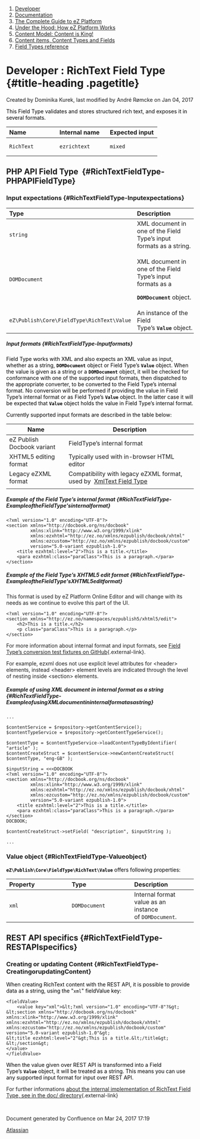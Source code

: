 1.  <span>[Developer](index.html)</span>
2.  <span>[Documentation](Documentation_31429504.html)</span>
3.  <span>[The Complete Guide to eZ
    Platform](The-Complete-Guide-to-eZ-Platform_31429526.html)</span>
4.  <span>[Under the Hood: How eZ Platform Works](31429659.html)</span>
5.  <span>[Content Model: Content is King!](31429709.html)</span>
6.  <span>[Content items, Content Types and
    Fields](31430275.html)</span>
7.  <span>[Field Types
    reference](Field-Types-reference_31430495.html)</span>

<span id="title-text"> Developer : RichText Field Type </span> {#title-heading .pagetitle}
==============================================================

Created by <span class="author"> Dominika Kurek</span>, last modified by
<span class="editor"> André Rømcke</span> on Jan 04, 2017

<span style="color: rgb(0,0,0);">This Field Type validates and stores
structured rich text, and exposes it in several formats.</span>

<table>
<colgroup>
<col width="33%" />
<col width="33%" />
<col width="33%" />
</colgroup>
<thead>
<tr class="header">
<th align="left">Name</th>
<th align="left">Internal name</th>
<th align="left">Expected input</th>
</tr>
</thead>
<tbody>
<tr class="odd">
<td align="left"><pre><code>RichText</code></pre></td>
<td align="left"><pre><code>ezrichtext</code></pre></td>
<td align="left"><pre><code>mixed</code></pre></td>
</tr>
</tbody>
</table>

PHP API Field Type  {#RichTextFieldType-PHPAPIFieldType}
-------------------

### Input expectations {#RichTextFieldType-Inputexpectations}

<table>
<colgroup>
<col width="33%" />
<col width="33%" />
<col width="33%" />
</colgroup>
<thead>
<tr class="header">
<th align="left">Type</th>
<th align="left">Description</th>
<th align="left">Example</th>
</tr>
</thead>
<tbody>
<tr class="odd">
<td align="left"><pre><code>string</code></pre></td>
<td align="left">XML document in one of the Field Type’s input formats as a string.</td>
<td align="left">See the example below.</td>
</tr>
<tr class="even">
<td align="left"><pre><code>DOMDocument</code></pre></td>
<td align="left"><p><span><span>XML document in one of the Field Type’s input formats as a</span></span></p>
<p><strong><code>DOMDocument</code></strong> object.</p></td>
<td align="left">See the example below.</td>
</tr>
<tr class="odd">
<td align="left"><pre><code>eZ\Publish\Core\FieldType\RichText\Value</code></pre></td>
<td align="left">An instance of the Field Type’s <strong><code>Value</code></strong> object.</td>
<td align="left">See the example below.</td>
</tr>
</tbody>
</table>

##### Input formats {#RichTextFieldType-Inputformats}

<span style="color: rgb(0,0,0);">Field Type works with XML and also
expects an XML value as input, whether as a
string, **`DOMDocument`**<span> object or <span>Field
Type’s </span>**`Value`**<span> object. When the value is given as a
string or a **`DOMDocument`**<span style="color: rgb(0,0,0);"> object,
it </span>will be checked for conformance with one of the supported
input formats, then dispatched to the appropriate converter, to be
converted to the Field Type’s internal format. No conversion will be
performed if providing the value in Field Type’s internal format or as
<span>Field Type’s </span>**`Value`**<span> object. In the latter case
it will be expected that **`Value`**<span
style="color: rgb(0,0,0);"> object holds the value in Field Type’s
internal format.</span></span></span></span></span>

<span style="color: rgb(0,0,0);"><span><span>Currently supported input
formats are described in the table below:</span></span></span>

| Name                       | Description                                                                                                                                                                     |
|----------------------------|---------------------------------------------------------------------------------------------------------------------------------------------------------------------------------|
| eZ Publish Docbook variant | FieldType’s internal format                                                                                                                                                     |
| XHTML5 editing format      | Typically used with in-browser HTML editor                                                                                                                                      |
| Legacy eZXML format        | Compatibility with legacy eZXML format, used by <span class="confluence-link"> </span>[XmlText Field Type](XmlText-Field-Type_31430551.html)<span style="color: rgb(0,0,0);">   
                              </span>                                                                                                                                                                          |

##### Example of the Field Type’s internal format {#RichTextFieldType-ExampleoftheFieldType'sinternalformat}

~~~~ brush:
<?xml version="1.0" encoding="UTF-8"?>
<section xmlns="http://docbook.org/ns/docbook"
         xmlns:xlink="http://www.w3.org/1999/xlink"
         xmlns:ezxhtml="http://ez.no/xmlns/ezpublish/docbook/xhtml"
         xmlns:ezcustom="http://ez.no/xmlns/ezpublish/docbook/custom"
         version="5.0-variant ezpublish-1.0">
    <title ezxhtml:level="2">This is a title.</title>
    <para ezxhtml:class="paraClass">This is a paragraph.</para>
</section>
~~~~

##### Example of the Field Type’s XHTML5 edit format {#RichTextFieldType-ExampleoftheFieldType'sXHTML5editformat}

<span
class="aui-icon aui-icon-small aui-iconfont-error confluence-information-macro-icon"></span>
This format is used by eZ Platform Online Editor and will change with
its needs as we continue to evolve this part of the UI.

<span style="color: rgb(0,0,0);">  
</span>

~~~~ brush:
<?xml version="1.0" encoding="UTF-8"?>
<section xmlns="http://ez.no/namespaces/ezpublish5/xhtml5/edit">
    <h2>This is a title.</h2>
    <p class="paraClass">This is a paragraph.</p>
</section>
~~~~

<span
class="aui-icon aui-icon-small aui-iconfont-info confluence-information-macro-icon"></span>
For more information about internal format and input formats, see [Field
Type’s conversion test fixtures on
GitHub](https://github.com/ezsystems/ezpublish-kernel/tree/master/eZ/Publish/Core/FieldType/Tests/RichText/Converter/Xslt/_fixtures){.external-link}.

<span
class="aui-icon aui-icon-small aui-iconfont-approve confluence-information-macro-icon"></span>
For example, ezxml does not use explicit level attributes for
&lt;header&gt; elements, instead &lt;header&gt; element levels are
indicated through the level of nesting inside &lt;section&gt; elements.

##### Example of using XML document in internal format as a string {#RichTextFieldType-ExampleofusingXMLdocumentininternalformatasastring}

~~~~ brush:
...
 
$contentService = $repository->getContentService();
$contentTypeService = $repository->getContentTypeService();
 
$contentType = $contentTypeService->loadContentTypeByIdentifier( "article" );
$contentCreateStruct = $contentService->newContentCreateStruct( $contentType, "eng-GB" );
 
$inputString = <<<DOCBOOK
<?xml version="1.0" encoding="UTF-8"?>
<section xmlns="http://docbook.org/ns/docbook"
         xmlns:xlink="http://www.w3.org/1999/xlink"
         xmlns:ezxhtml="http://ez.no/xmlns/ezpublish/docbook/xhtml"
         xmlns:ezcustom="http://ez.no/xmlns/ezpublish/docbook/custom"
         version="5.0-variant ezpublish-1.0">
    <title ezxhtml:level="2">This is a title.</title>
    <para ezxhtml:class="paraClass">This is a paragraph.</para>
</section>
DOCBOOK;
 
$contentCreateStruct->setField( "description", $inputString );
 
...
~~~~

### Value object {#RichTextFieldType-Valueobject}

<span
style="color: rgb(0,0,0);">**`eZ\Publish\Core\FieldType\RichText\Value`** offers
following properties:</span>

<table>
<colgroup>
<col width="33%" />
<col width="33%" />
<col width="33%" />
</colgroup>
<thead>
<tr class="header">
<th align="left">Property</th>
<th align="left">Type</th>
<th align="left">Description</th>
</tr>
</thead>
<tbody>
<tr class="odd">
<td align="left"><pre><code>xml</code></pre></td>
<td align="left"><pre><code>DOMDocument</code></pre></td>
<td align="left">Internal format value as an instance of <span><code>DOMDocument</code>.</span></td>
</tr>
</tbody>
</table>

REST API specifics {#RichTextFieldType-RESTAPIspecifics}
------------------

### Creating or updating Content {#RichTextFieldType-CreatingorupdatingContent}

<span style="color: rgb(0,0,0);">When creating RichText content with the
REST API, it is possible to provide data as a string, using the "`xml`"
fieldValue key:</span>

~~~~ brush:
<fieldValue>
    <value key="xml">&lt;?xml version="1.0" encoding="UTF-8"?&gt;
&lt;section xmlns="http://docbook.org/ns/docbook" xmlns:xlink="http://www.w3.org/1999/xlink" xmlns:ezxhtml="http://ez.no/xmlns/ezpublish/docbook/xhtml" xmlns:ezcustom="http://ez.no/xmlns/ezpublish/docbook/custom" version="5.0-variant ezpublish-1.0"&gt;
&lt;title ezxhtml:level="2"&gt;This is a title.&lt;/title&gt;
&lt;/section&gt;
</value>
</fieldValue>
~~~~

<span style="color: rgb(0,0,0);">When the value given over REST API is
transformed into a <span>Field Type’s </span>**`Value`**<span> object,
it will be treated as a string. This means you can use any supported
input format for input over REST</span> API.</span>

<span
class="aui-icon aui-icon-small aui-iconfont-info confluence-information-macro-icon"></span>
For further informations [about the internal implementation of RichText
Field Type, see in the doc/
directory](https://github.com/ezsystems/ezpublish-kernel/blob/master/doc/specifications/rich_text/ezdocbook.md){.external-link}

<span style="color: rgb(0,0,0);">  
</span>

 

Document generated by Confluence on Mar 24, 2017 17:19

[Atlassian](http://www.atlassian.com/)


